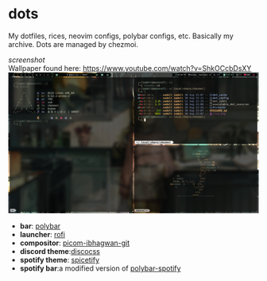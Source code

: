 # dots

My dotfiles, rices, neovim configs, polybar configs, etc. Basically my archive. Dots are managed by chezmoi.

*screenshot*\
Wallpaper found here: https://www.youtube.com/watch?v=ShkOCcbDsXY
![toast](rice.png)

- **bar**: [polybar](https://github.com/polybar/polybar)
- **launcher**: [rofi](https://github.com/adi1090x/rofi)
- **compositor**: [picom-ibhagwan-git](https://github.com/ibhagwan/picom)
- **discord theme**:[discocss](https://github.com/mlvzk/discocss)
- **spotify theme**: [spicetify](https://github.com/khanhas/spicetify-cli)
- **spotify bar**:a modified version of [polybar-spotify](https://github.com/PrayagS/polybar-spotify)
